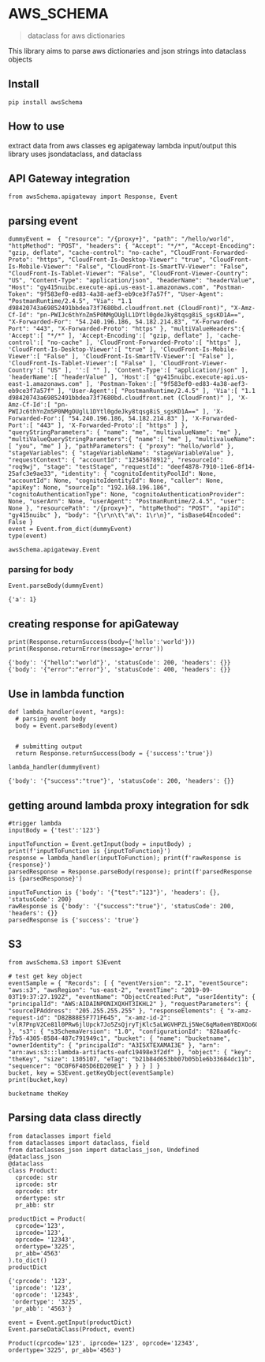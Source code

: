 # AWS_SCHEMA
> dataclass for aws dictionaries


This library aims to parse aws dictionaries and json strings into dataclass objects

## Install

`pip install awsSchema`

## How to use

extract data from aws classes eg apigateway lambda input/output
this library uses jsondataclass, and dataclass

## API Gateway integration

```
from awsSchema.apigateway import Response, Event
```

## parsing event

```
dummyEvent =  { "resource": "/{proxy+}", "path": "/hello/world", "httpMethod": "POST", "headers": { "Accept": "*/*", "Accept-Encoding": "gzip, deflate", "cache-control": "no-cache", "CloudFront-Forwarded-Proto": "https", "CloudFront-Is-Desktop-Viewer": "true", "CloudFront-Is-Mobile-Viewer": "False", "CloudFront-Is-SmartTV-Viewer": "False", "CloudFront-Is-Tablet-Viewer": "False", "CloudFront-Viewer-Country": "US", "Content-Type": "application/json", "headerName": "headerValue", "Host": "gy415nuibc.execute-api.us-east-1.amazonaws.com", "Postman-Token": "9f583ef0-ed83-4a38-aef3-eb9ce3f7a57f", "User-Agent": "PostmanRuntime/2.4.5", "Via": "1.1 d98420743a69852491bbdea73f7680bd.cloudfront.net (CloudFront)", "X-Amz-Cf-Id": "pn-PWIJc6thYnZm5P0NMgOUglL1DYtl0gdeJky8tqsg8iS_sgsKD1A==", "X-Forwarded-For": "54.240.196.186, 54.182.214.83", "X-Forwarded-Port": "443", "X-Forwarded-Proto": "https" }, "multiValueHeaders":{ 'Accept':[ "*/*" ], 'Accept-Encoding':[ "gzip, deflate" ], 'cache-control':[ "no-cache" ], 'CloudFront-Forwarded-Proto':[ "https" ], 'CloudFront-Is-Desktop-Viewer':[ "true" ], 'CloudFront-Is-Mobile-Viewer':[ "False" ], 'CloudFront-Is-SmartTV-Viewer':[ "False" ], 'CloudFront-Is-Tablet-Viewer':[ "False" ], 'CloudFront-Viewer-Country':[ "US" ], '':[ "" ], 'Content-Type':[ "application/json" ], 'headerName':[ "headerValue" ], 'Host':[ "gy415nuibc.execute-api.us-east-1.amazonaws.com" ], 'Postman-Token':[ "9f583ef0-ed83-4a38-aef3-eb9ce3f7a57f" ], 'User-Agent':[ "PostmanRuntime/2.4.5" ], 'Via':[ "1.1 d98420743a69852491bbdea73f7680bd.cloudfront.net (CloudFront)" ], 'X-Amz-Cf-Id':[ "pn-PWIJc6thYnZm5P0NMgOUglL1DYtl0gdeJky8tqsg8iS_sgsKD1A==" ], 'X-Forwarded-For':[ "54.240.196.186, 54.182.214.83" ], 'X-Forwarded-Port':[ "443" ], 'X-Forwarded-Proto':[ "https" ] }, "queryStringParameters": { "name": "me", "multivalueName": "me" }, "multiValueQueryStringParameters":{ "name":[ "me" ], "multivalueName":[ "you", "me" ] }, "pathParameters": { "proxy": "hello/world" }, "stageVariables": { "stageVariableName": "stageVariableValue" }, "requestContext": { "accountId": "12345678912", "resourceId": "roq9wj", "stage": "testStage", "requestId": "deef4878-7910-11e6-8f14-25afc3e9ae33", "identity": { "cognitoIdentityPoolId": None, "accountId": None, "cognitoIdentityId": None, "caller": None, "apiKey": None, "sourceIp": "192.168.196.186", "cognitoAuthenticationType": None, "cognitoAuthenticationProvider": None, "userArn": None, "userAgent": "PostmanRuntime/2.4.5", "user": None }, "resourcePath": "/{proxy+}", "httpMethod": "POST", "apiId": "gy415nuibc" }, "body": "{\r\n\t\"a\": 1\r\n}", "isBase64Encoded": False }
event = Event.from_dict(dummyEvent)
type(event)
```




    awsSchema.apigateway.Event



### parsing for body

```
Event.parseBody(dummyEvent)
```




    {'a': 1}



## creating response for apiGateway

```
print(Response.returnSuccess(body={'hello':'world'}))
print(Response.returnError(message='error'))
```

    {'body': '{"hello":"world"}', 'statusCode': 200, 'headers': {}}
    {'body': '{"error":"error"}', 'statusCode': 400, 'headers': {}}


## Use in lambda function

```
def lambda_handler(event, *args):
  # parsing event body
  body = Event.parseBody(event)
  
  
  # submitting output
  return Response.returnSuccess(body = {'success':'true'})

lambda_handler(dummyEvent)
```




    {'body': '{"success":"true"}', 'statusCode': 200, 'headers': {}}



## getting around lambda proxy integration for sdk

```
#trigger lambda
inputBody = {'test':'123'}

inputToFunction = Event.getInput(body = inputBody) ; print(f'inputToFunction is {inputToFunction}')
response = lambda_handler(inputToFunction); print(f'rawResponse is {response}')
parsedResponse = Response.parseBody(response); print(f'parsedResponse is {parsedResponse}')
```

    inputToFunction is {'body': '{"test":"123"}', 'headers': {}, 'statusCode': 200}
    rawResponse is {'body': '{"success":"true"}', 'statusCode': 200, 'headers': {}}
    parsedResponse is {'success': 'true'}


## S3

```
from awsSchema.S3 import S3Event
```

```
# test get key object
eventSample = { "Records": [ { "eventVersion": "2.1", "eventSource": "aws:s3", "awsRegion": "us-east-2", "eventTime": "2019-09-03T19:37:27.192Z", "eventName": "ObjectCreated:Put", "userIdentity": { "principalId": "AWS:AIDAINPONIXQXHT3IKHL2" }, "requestParameters": { "sourceIPAddress": "205.255.255.255" }, "responseElements": { "x-amz-request-id": "D82B88E5F771F645", "x-amz-id-2": "vlR7PnpV2Ce81l0PRw6jlUpck7Jo5ZsQjryTjKlc5aLWGVHPZLj5NeC6qMa0emYBDXOo6QBU0Wo=" }, "s3": { "s3SchemaVersion": "1.0", "configurationId": "828aa6fc-f7b5-4305-8584-487c791949c1", "bucket": { "name": "bucketname", "ownerIdentity": { "principalId": "A3I5XTEXAMAI3E" }, "arn": "arn:aws:s3:::lambda-artifacts-eafc19498e3f2df" }, "object": { "key": "theKey", "size": 1305107, "eTag": "b21b84d653bb07b05b1e6b33684dc11b", "sequencer": "0C0F6F405D6ED209E1" } } } ] }
bucket, key = S3Event.getKeyObject(eventSample)
print(bucket,key)
```

    bucketname theKey


## Parsing data class directly

```
from dataclasses import field
from dataclasses import dataclass, field
from dataclasses_json import dataclass_json, Undefined
@dataclass_json
@dataclass
class Product:
  cprcode: str
  iprcode: str
  oprcode: str
  ordertype: str
  pr_abb: str
    
productDict = Product(
  cprcode='123',
  iprcode='123',
  oprcode= '12343',
  ordertype='3225',
  pr_abb='4563'
).to_dict()
productDict
```




    {'cprcode': '123',
     'iprcode': '123',
     'oprcode': '12343',
     'ordertype': '3225',
     'pr_abb': '4563'}



```
event = Event.getInput(productDict)
Event.parseDataClass(Product, event)
```




    Product(cprcode='123', iprcode='123', oprcode='12343', ordertype='3225', pr_abb='4563')


